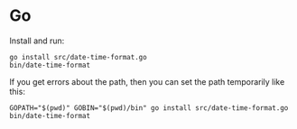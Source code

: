# Go

Install and run:

    go install src/date-time-format.go 
    bin/date-time-format

If you get errors about the path, then you can set the path temporarily like this:

    GOPATH="$(pwd)" GOBIN="$(pwd)/bin" go install src/date-time-format.go
    bin/date-time-format
